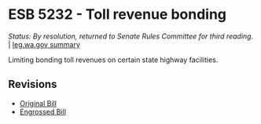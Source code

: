 # ESB 5232 - Toll revenue bonding
*Status: By resolution, returned to Senate Rules Committee for third reading.* | [leg.wa.gov summary](https://app.leg.wa.gov/billsummary?BillNumber=5232&Year=2021)

Limiting bonding toll revenues on certain state highway facilities.

## Revisions
* [Original Bill](1/)
* [Engrossed Bill](1/)
